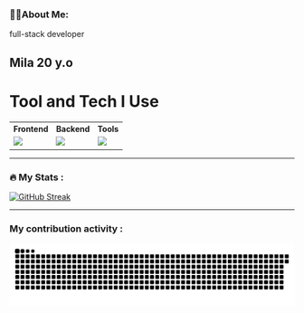
  


### 👩‍💻About Me: 
full-stack developer

Mila 20 y.o 
---
# Tool and Tech I Use

<div align="center">

<table>
  <tr>
    <th>Frontend</th>
    <th>Backend</th>
    <th>Tools</th>
  </tr>
  <tr>
    <td><img src="https://skillicons.dev/icons?i=html,css,scss,js&perline=4"></td>
    <td><img src="https://skillicons.dev/icons?i=php,mysql,sqlite,go&perline=4"></td>
    <td><img src="https://skillicons.dev/icons?i=vscode,figma,ai,ps&perline=4"></td>
  </tr>
</table>

</div>

---
### :fire: My Stats :

[![GitHub Streak](https://github-readme-streak-stats.herokuapp.com?user=Deoships&theme=tokyonight&hide_border=true&border_radius=0&card_width=950)](https://git.io/streak-stats)

---
### My contribution activity :
![GitHub Snake SVG](https://github.com/Deoships/Deoships/blob/output/github-contribution-grid-snake-dark.svg)

